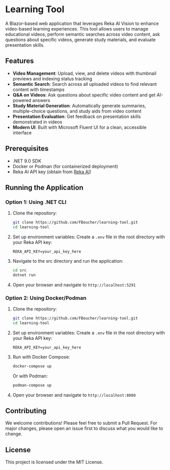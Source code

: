 # Learning Tool

A Blazor-based web application that leverages Reka AI Vision to enhance video-based learning experiences. This tool allows users to manage educational videos, perform semantic searches across video content, ask questions about specific videos, generate study materials, and evaluate presentation skills.

## Features

- **Video Management**: Upload, view, and delete videos with thumbnail previews and indexing status tracking
- **Semantic Search**: Search across all uploaded videos to find relevant content with timestamps
- **Q&A on Videos**: Ask questions about specific video content and get AI-powered answers
- **Study Material Generation**: Automatically generate summaries, multiple-choice questions, and study aids from video content
- **Presentation Evaluation**: Get feedback on presentation skills demonstrated in videos
- **Modern UI**: Built with Microsoft Fluent UI for a clean, accessible interface

## Prerequisites

- .NET 9.0 SDK
- Docker or Podman (for containerized deployment)
- Reka AI API key (obtain from [Reka AI](https://reka.ai/))

## Running the Application

### Option 1: Using .NET CLI

1. Clone the repository:

   ```bash
   git clone https://github.com/FBoucher/learning-tool.git
   cd learning-tool
   ```

2. Set up environment variables:
   Create a `.env` file in the root directory with your Reka API key:

   ```env
   REKA_API_KEY=your_api_key_here
   ```

3. Navigate to the src directory and run the application:

   ```bash
   cd src
   dotnet run
   ```

4. Open your browser and navigate to `http://localhost:5291`

### Option 2: Using Docker/Podman

1. Clone the repository:

   ```bash
   git clone https://github.com/FBoucher/learning-tool.git
   cd learning-tool
   ```

2. Set up environment variables:
   Create a `.env` file in the root directory with your Reka API key:

   ```env
   REKA_API_KEY=your_api_key_here
   ```

3. Run with Docker Compose:

   ```bash
   docker-compose up
   ```

   Or with Podman:

   ```bash
   podman-compose up
   ```

4. Open your browser and navigate to `http://localhost:8080`

## Contributing

We welcome contributions! Please feel free to submit a Pull Request. For major changes, please open an issue first to discuss what you would like to change.

## License

This project is licensed under the MIT License.
